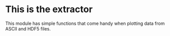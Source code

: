 # This is the extractor

This module has simple functions that come handy when plotting data from ASCII 
and HDF5 files.
